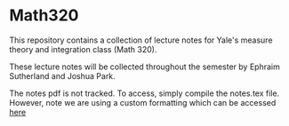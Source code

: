 # Math320

This repository contains a collection of lecture notes for Yale's measure theory and integration class (Math 320).

These lecture notes will be collected throughout the semester by Ephraim Sutherland and Joshua Park.

The notes pdf is not tracked. To access, simply compile the notes.tex file. However, note we are using a custom formatting which can be accessed [here](https://github.com/Eph97/coursework-latex)
